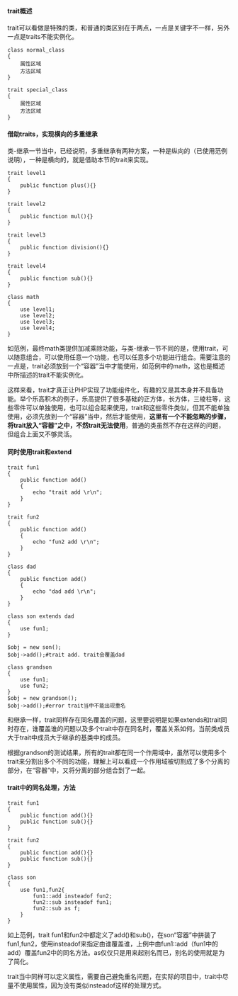 #### trait概述
trait可以看做是特殊的类，和普通的类区别在于两点，一点是关键字不一样，另外一点是traits不能实例化。
    
    class normal_class
    {
        属性区域
        方法区域
    }
    
    trait special_class
    {
        属性区域
        方法区域
    }
    
#### 借助traits，实现横向的多重继承
类-继承一节当中，已经说明，多重继承有两种方案，一种是纵向的（已使用范例说明），一种是横向的，就是借助本节的trait来实现。

    trait level1
    {
        public function plus(){}
    }
    
    trait level2
    {
        public function mul(){}
    }
    
    trait level3
    {
        public function division(){}
    }
    
    trait level4
    {
        public function sub(){}
    }
    
    class math
    {
        use level1;
        use level2;
        use level3;
        use level4;
    }
    
如范例，最终math类提供加减乘除功能，与类-继承一节不同的是，使用trait，可以随意组合，可以使用任意一个功能，也可以任意多个功能进行组合。需要注意的一点是，trait必须放到一个“容器”当中才能使用，如范例中的math，这也是概述中所描述的trait不能实例化。

这样来看，trait才真正让PHP实现了功能组件化，有趣的又是其本身并不具备功能。举个乐高积木的例子，乐高提供了很多基础的正方体，长方体，三棱柱等，这些零件可以单独使用，也可以组合起来使用，trait和这些零件类似，但其不能单独使用，必须先放到一个“容器”当中，然后才能使用，**这里有一个不能忽略的步骤，将trait放入“容器”之中，不然trait无法使用**，普通的类虽然不存在这样的问题，但组合上面又不够灵活。

#### 同时使用trait和extend
    trait fun1
    {
        public function add()
        {
            echo "trait add \r\n";
        }
    }
    
    trait fun2
    {
        public function add()
        {
            echo "fun2 add \r\n";
        }
    }
    
    class dad
    {
        public function add()
        {
            echo "dad add \r\n";
        }
    }
    
    class son extends dad
    {
        use fun1;
    }
    
    $obj = new son();
    $obj->add();#trait add. trait会覆盖dad
    
    class grandson
    {
        use fun1;
        use fun2;
    }
    $obj = new grandson();
    $obj->add();#error trait当中不能出现重名
    
和继承一样，trait同样存在同名覆盖的问题，这里要说明是如果extends和trait同时存在，谁覆盖谁的问题以及多个trait中存在同名时，覆盖关系如何。当前类成员大于trait中成员大于继承的基类中的成员。

根据grandson的测试结果，所有的trait都在同一个作用域中，虽然可以使用多个trait来分割出多个不同的功能，理解上可以看成一个作用域被切割成了多个分离的部分，在“容器”中，又将分离的部分组合到了一起。

#### trait中的同名处理，方法
    trait fun1
    {
        public function add(){}
        public function sub(){}
    }
    
    trait fun2
    {
        public function add(){}
        public function sub(){}
    }
    
    class son
    {
        use fun1,fun2{
            fun1::add insteadof fun2;
            fun2::sub insteadof fun1;
            fun2::sub as f;
        }
    }
    
如上范例，trait fun1和fun2中都定义了add()和sub()，在son“容器”中拼装了fun1,fun2，使用insteadof来指定由谁覆盖谁，上例中由fun1::add（fun1中的add）覆盖fun2中的同名方法。as仅仅只是用来起别名而已，别名的使用就是为了简化。

trait当中同样可以定义属性，需要自己避免重名问题，在实际的项目中，trait中尽量不使用属性，因为没有类似insteadof这样的处理方式。